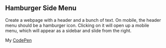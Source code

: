 ## Hamburger Side Menu

Create a webpage with a header and a bunch of text. On mobile, the header menu should be a hamburger icon. Clicking on it will open up a mobile menu, which will appear as a sidebar and slide from the right.

My [CodePen](https://codepen.io/marigold001/full/rNraeaL)